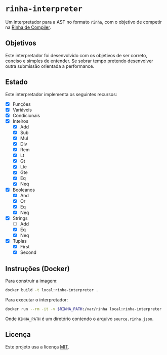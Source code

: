# `rinha-interpreter`

Um interpretador para a AST no formato `rinha`, com o objetivo de
competir na [Rinha de Compiler][rinha].

[rinha]: https://github.com/aripiprazole/rinha-de-compiler

## Objetivos

Este interpretador foi desenvolvido com os objetivos de ser correto,
conciso e simples de entender. Se sobrar tempo pretendo desenvolver
outra submissão orientada a performance.

## Estado

Este interpretador implementa os seguintes recursos:

- [X] Funções 
- [X] Variáveis
- [X] Condicionais
- [X] Inteiros
    - [X] Add
    - [X] Sub
    - [X] Mul
    - [X] Div
    - [X] Rem
    - [X] Lt
    - [X] Gt
    - [X] Lte
    - [X] Gte
    - [X] Eq
    - [X] Neq
- [X] Booleanos
    - [X] And
    - [X] Or
    - [X] Eq
    - [X] Neq
- [X] Strings
    - [ ] Add
    - [X] Eq
    - [X] Neq
- [X] Tuplas
    - [X] First
    - [X] Second

## Instruções (Docker)

Para construir a imagem:
```bash
docker build -t local:rinha-interpreter .
```

Para executar o interpretador:
```bash
docker run --rm -it -v $RINHA_PATH:/var/rinha local:rinha-interpreter
```
Onde `RINHA_PATH` é um diretório contendo o arquivo `source.rinha.json`.

## Licença

Este projeto usa a licença [MIT](LICENSE).
